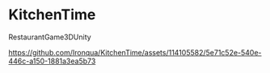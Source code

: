 # KitchenTime
 RestaurantGame3DUnity


https://github.com/Ironqua/KitchenTime/assets/114105582/5e71c52e-540e-446c-a150-1881a3ea5b73


